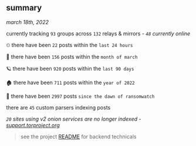
## summary
_march 18th, 2022_

currently tracking `93` groups across `132` relays & mirrors - _`48` currently online_

⏲ there have been `22` posts within the `last 24 hours`

🦈 there have been `156` posts within the `month of march`

🪐 there have been `920` posts within the `last 90 days`

🏚 there have been `711` posts within the `year of 2022`

🦕 there have been `2997` posts `since the dawn of ransomwatch`

there are `45` custom parsers indexing posts

_`20` sites using v2 onion services are no longer indexed - [support.torproject.org](https://support.torproject.org/onionservices/v2-deprecation/)_

> see the project [README](https://github.com/thetanz/ransomwatch#ransomwatch--) for backend technicals

